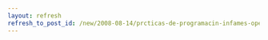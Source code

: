 ```yaml
---
layout: refresh
refresh_to_post_id: /new/2008-08-14/prcticas-de-programacin-infames-openjdk.html
---
```

